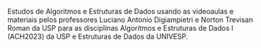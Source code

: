 Estudos de Algoritmos e Estruturas de Dados usando as  videoaulas e materiais pelos professores Luciano Antonio Digiampietri e Norton Trevisan Roman da USP para as disciplinas Algoritmos e Estruturas de Dados I (ACH2023) da USP e Estruturas de Dados da UNIVESP.